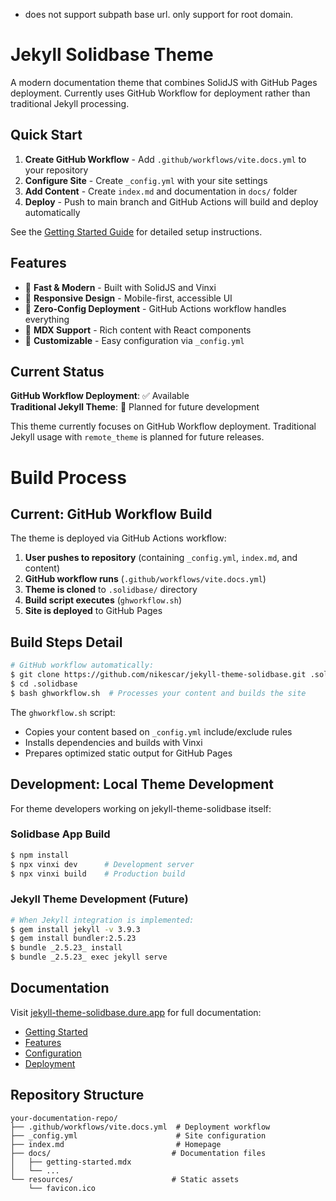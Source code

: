 - does not support subpath base url. only support for root domain.

# Jekyll Solidbase Theme

A modern documentation theme that combines SolidJS with GitHub Pages deployment. Currently uses GitHub Workflow for deployment rather than traditional Jekyll processing.

## Quick Start

1. **Create GitHub Workflow** - Add `.github/workflows/vite.docs.yml` to your repository
2. **Configure Site** - Create `_config.yml` with your site settings  
3. **Add Content** - Create `index.md` and documentation in `docs/` folder
4. **Deploy** - Push to main branch and GitHub Actions will build and deploy automatically

See the [Getting Started Guide](https://jekyll-theme-solidbase.dure.app/docs/getting-started) for detailed setup instructions.

## Features

- 🚀 **Fast & Modern** - Built with SolidJS and Vinxi
- 📱 **Responsive Design** - Mobile-first, accessible UI
- 🔧 **Zero-Config Deployment** - GitHub Actions workflow handles everything
- 📝 **MDX Support** - Rich content with React components
- 🎨 **Customizable** - Easy configuration via `_config.yml`

## Current Status

**GitHub Workflow Deployment**: ✅ Available  
**Traditional Jekyll Theme**: 🚧 Planned for future development

This theme currently focuses on GitHub Workflow deployment. Traditional Jekyll usage with `remote_theme` is planned for future releases.

# Build Process

## Current: GitHub Workflow Build

The theme is deployed via GitHub Actions workflow:

1. **User pushes to repository** (containing `_config.yml`, `index.md`, and content)
2. **GitHub workflow runs** (`.github/workflows/vite.docs.yml`)
3. **Theme is cloned** to `.solidbase/` directory
4. **Build script executes** (`ghworkflow.sh`)
5. **Site is deployed** to GitHub Pages

## Build Steps Detail

```bash
# GitHub workflow automatically:
$ git clone https://github.com/nikescar/jekyll-theme-solidbase.git .solidbase --depth 1
$ cd .solidbase
$ bash ghworkflow.sh  # Processes your content and builds the site
```

The `ghworkflow.sh` script:
- Copies your content based on `_config.yml` include/exclude rules
- Installs dependencies and builds with Vinxi
- Prepares optimized static output for GitHub Pages

## Development: Local Theme Development

For theme developers working on jekyll-theme-solidbase itself:

### Solidbase App Build
```bash
$ npm install
$ npx vinxi dev      # Development server
$ npx vinxi build    # Production build
```

### Jekyll Theme Development (Future)
```bash
# When Jekyll integration is implemented:
$ gem install jekyll -v 3.9.3
$ gem install bundler:2.5.23
$ bundle _2.5.23_ install
$ bundle _2.5.23_ exec jekyll serve
```

## Documentation

Visit [jekyll-theme-solidbase.dure.app](https://jekyll-theme-solidbase.dure.app) for full documentation:

- [Getting Started](https://jekyll-theme-solidbase.dure.app/docs/getting-started)
- [Features](https://jekyll-theme-solidbase.dure.app/docs/features)
- [Configuration](https://jekyll-theme-solidbase.dure.app/docs/configuration)
- [Deployment](https://jekyll-theme-solidbase.dure.app/docs/deployment)

## Repository Structure

```
your-documentation-repo/
├── .github/workflows/vite.docs.yml  # Deployment workflow
├── _config.yml                      # Site configuration
├── index.md                         # Homepage
├── docs/                           # Documentation files
│   ├── getting-started.mdx
│   └── ...
└── resources/                      # Static assets
    └── favicon.ico
```

